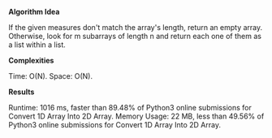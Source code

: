 **Algorithm Idea**

If the given measures don't match the array's 
length, return an empty array. Otherwise, look for m 
subarrays of length n and return each one of them 
as a list within a list. 

**Complexities**

Time: O(N).
Space: O(N).

**Results**

Runtime: 1016 ms, faster than 89.48% of Python3 online submissions for Convert 1D Array Into 2D Array.
Memory Usage: 22 MB, less than 49.56% of Python3 online submissions for Convert 1D Array Into 2D Array.
